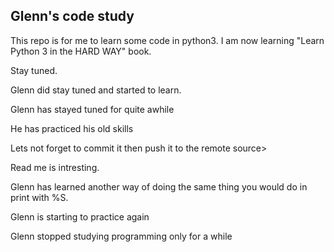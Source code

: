 ## Glenn's code study

This repo is for me to learn some code in python3.  I am now learning "Learn Python 3 in the HARD WAY" book. 

Stay tuned. 

Glenn did stay tuned and started to learn.

Glenn has stayed tuned for quite awhile 

He has practiced his old skills

Lets not forget to commit it then push it to the remote source>

Read me is intresting.

Glenn has learned another way of doing the same thing you would do in print with %S.

Glenn is starting to practice again

Glenn stopped studying programming only for  a while